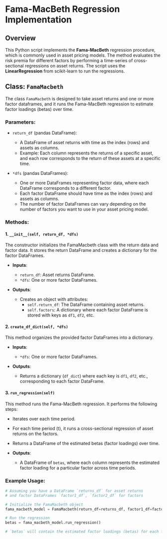 # Fama-MacBeth Regression Implementation

## Overview
This Python script implements the **Fama-MacBeth** regression procedure, which is commonly used in asset pricing models. The method evaluates the risk premia for different factors by performing a time-series of cross-sectional regressions on asset returns. The script uses the **LinearRegression** from scikit-learn to run the regressions.

## Class: `FamaMacbeth`

The class `FamaMacbeth` is designed to take asset returns and one or more factor dataframes, and it runs the Fama-MacBeth regression to estimate factor loadings (betas) over time.

### Parameters:

- `return_df` (pandas DataFrame): 
  - A DataFrame of asset returns with time as the index (rows) and assets as columns.
  - Example: Each column represents the returns of a specific asset, and each row corresponds to the return of these assets at a specific time.

- `*dfs` (pandas DataFrames):
  - One or more DataFrames representing factor data, where each DataFrame corresponds to a different factor.
  - Each factor DataFrame should have time as the index (rows) and assets as columns.
  - The number of factor DataFrames can vary depending on the number of factors you want to use in your asset pricing model.

### Methods:

#### 1. `__init__(self, return_df, *dfs)`
The constructor initializes the FamaMacbeth class with the return data and factor data. It stores the return DataFrame and creates a dictionary for the factor DataFrames.

- **Inputs**:
  - `return_df`: Asset returns DataFrame.
  - `*dfs`: One or more factor DataFrames.

- **Outputs**:
  - Creates an object with attributes:
    - `self.return_df`: The DataFrame containing asset returns.
    - `self.factors`: A dictionary where each factor DataFrame is stored with keys as `df1`, `df2`, etc.

#### 2. `create_df_dict(self, *dfs)`
This method organizes the provided factor DataFrames into a dictionary.

- **Inputs**:
  - `*dfs`: One or more factor DataFrames.
  
- **Outputs**:
  - Returns a dictionary (`df_dict`) where each key is `df1`, `df2`, etc., corresponding to each factor DataFrame.

#### 3. `run_regression(self)`
This method runs the Fama-MacBeth regression. It performs the following steps:
- Iterates over each time period.
- For each time period (t), it runs a cross-sectional regression of asset returns on the factors.
- Returns a DataFrame of the estimated betas (factor loadings) over time.

- **Outputs**:
  - A DataFrame of `betas`, where each column represents the estimated factor loading for a particular factor across time periods.

### Example Usage:

```python
# Assuming you have a DataFrame `returns_df` for asset returns
# and factor DataFrames `factor1_df`, `factor2_df` for factors

# Initialize the FamaMacbeth object
fama_macbeth_model = FamaMacbeth(return_df=returns_df, factor1_df=factor1_df, factor2_df=factor2_df)

# Run the regression
betas = fama_macbeth_model.run_regression()

# `betas` will contain the estimated factor loadings (betas) for each factor
